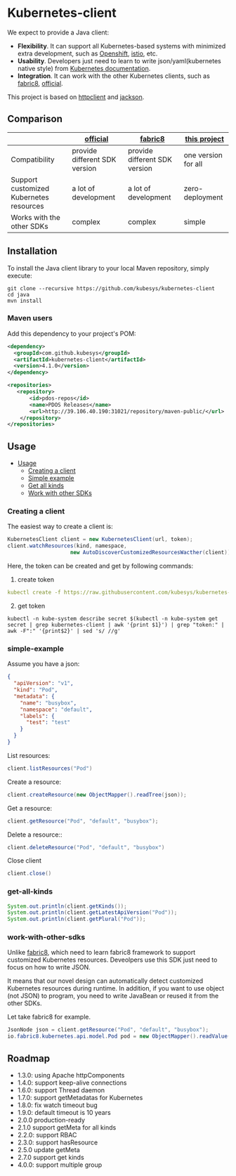 # Kubernetes-client

We expect to provide a Java client:
- **Flexibility**. It can support all Kubernetes-based systems with minimized extra development, such as [Openshift](https://www.redhat.com/en/technologies/cloud-computing/openshift), [istio](https://istio.io/), etc.
- **Usability**. Developers just need to learn to write json/yaml(kubernetes native style) from [Kubernetes documentation](https://kubernetes.io/docs/home/).
- **Integration**. It can work with the other Kubernetes clients, such as [fabric8](https://github.com/fabric8io/kubernetes-client), [official](https://github.com/kubernetes-client/java/).

This project is based on [httpclient](https://github.com/apache/httpcomponents-client) and [jackson](https://github.com/FasterXML/jackson-databind).

## Comparison

|                           | [official](https://github.com/kubernetes-client/java/) | [fabric8](https://github.com/fabric8io/kubernetes-client) | [this project](https://github.com/kubesys/kubernetes-client)  | 
|---------------------------|------------------|------------------|-------------------|
|        Compatibility                      |  provide different SDK version | provide different SDK version |  one version for all |
|  Support customized Kubernetes resources  |  a lot of development          | a lot of development          |  zero-deployment     |
|    Works with the other SDKs              |  complex                       | complex                       |  simple              |     

 
## Installation

To install the Java client library to your local Maven repository, simply execute:

```shell
git clone --recursive https://github.com/kubesys/kubernetes-client
cd java
mvn install
```

### Maven users

Add this dependency to your project's POM:

```xml
<dependency>
  <groupId>com.github.kubesys</groupId>
  <artifactId>kubernetes-client</artifactId>
  <version>4.1.0</version> 
</dependency>

<repositories>
   <repository>
       <id>pdos-repos</id>
       <name>PDOS Releases</name>
       <url>http://39.106.40.190:31021/repository/maven-public/</url>
    </repository>
</repositories>
```

## Usage

- [Usage](#usage)
    - [Creating a client](#creating-a-client)
    - [Simple example](#simple-example)
    - [Get all kinds](#get-all-kinds)
    - [Work with other SDKs](#work-with-other-sdks)


### Creating a client


The easiest way to create a client is:

```java
KubernetesClient client = new KubernetesClient(url, token);
client.watchResources(kind, namespace, 
					new AutoDiscoverCustomizedResourcesWacther(client));
```

Here, the token can be created and get by following commands:

1. create token

```yaml
kubectl create -f https://raw.githubusercontent.com/kubesys/kubernetes-client/master/account.yaml
```
2. get token

```kubectl
kubectl -n kube-system describe secret $(kubectl -n kube-system get secret | grep kubernetes-client | awk '{print $1}') | grep "token:" | awk -F":" '{print$2}' | sed 's/ //g'

```



### simple-example

Assume you have a json:

```json
{
  "apiVersion": "v1",
  "kind": "Pod",
  "metadata": {
    "name": "busybox",
    "namespace": "default",
    "labels": {
      "test": "test"
    }
  }
}
```

List resources:

```java
client.listResources("Pod")
```

Create a resource:

```java
client.createResource(new ObjectMapper().readTree(json));
```

Get a resource:

```java
client.getResource("Pod", "default", "busybox");
```

Delete a resource::

```java
client.deleteResource("Pod", "default", "busybox")
```


Close client

```java
client.close()
```

### get-all-kinds

```java
System.out.println(client.getKinds());
System.out.println(client.getLatestApiVersion("Pod"));
System.out.println(client.getPlural("Pod"));
```

### work-with-other-sdks

Unlike [fabric8](https://github.com/fabric8io/kubernetes-client), which need to learn fabric8 framework to support customized Kubernetes resources. Deveolpers use this SDK just need to focus on how to write JSON.

It means that our novel design can automatically detect customized Kubernetes resources during runtime.
In addition, if you want to use object (not JSON) to program, 
you need to write JavaBean or reused it from the other SDKs. 

Let take fabric8 for example.


```java
JsonNode json = client.getResource("Pod", "default", "busybox");
io.fabric8.kubernetes.api.model.Pod pod = new ObjectMapper().readValue(json.toString(), io.fabric8.kubernetes.api.model.Pod.class);
```

## Roadmap

- 1.3.0:  using Apache httpComponents
- 1.4.0:  support keep-alive connections
- 1.6.0:  support Thread daemon
- 1.7.0:  support getMetadatas for Kubernetes 
- 1.8.0:  fix watch timeout bug
- 1.9.0:  default timeout is 10 years
- 2.0.0   production-ready
- 2.1.0   support getMeta for all kinds
- 2.2.0:  support RBAC
- 2.3.0:  support hasResource
- 2.5.0   update getMeta
- 2.7.0   support get kinds
- 4.0.0:  support multiple group
